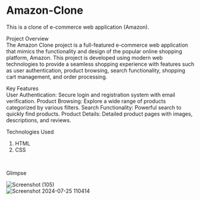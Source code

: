 # Amazon-Clone
This is a clone of e-commerce web application (Amazon).
<br>

Project Overview
<br>
The Amazon Clone project is a full-featured e-commerce web application that mimics the functionality and design of the popular online shopping platform, Amazon. This project is developed using modern web technologies to provide a seamless shopping experience with features such as user authentication, product browsing, search functionality, shopping cart management, and order processing.
<br>

Key Features
<br>
User Authentication: Secure login and registration system with email verification.
Product Browsing: Explore a wide range of products categorized by various filters.
Search Functionality: Powerful search to quickly find products.
Product Details: Detailed product pages with images, descriptions, and reviews.
<br>

Technologies Used
<br>
1. HTML
2. CSS
<br>

Glimpse
<br>

![Screenshot (105)](https://github.com/user-attachments/assets/07737f29-bbf9-4d2d-ad5c-e1ea5523f876)
<br>
![Screenshot 2024-07-25 110414](https://github.com/user-attachments/assets/a5cf77d0-822e-48be-a420-892d1a2ab594)






